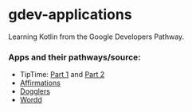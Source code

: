 # gdev-applications
Learning Kotlin from the Google Developers Pathway.

### Apps and their pathways/source:
- TipTime: [Part 1](https://developer.android.com/courses/pathways/android-basics-kotlin-unit-2-pathway-1) and [Part 2](https://developer.android.com/courses/pathways/android-basics-kotlin-unit-2-pathway-2)
- [Affirmations](https://developer.android.com/courses/pathways/android-basics-kotlin-unit-2-pathway-3)
- [Dogglers](https://github.com/google-developer-training/android-basics-kotlin-dogglers-app/tree/main)
- [Wordd](https://developer.android.com/courses/pathways/android-basics-kotlin-unit-3-pathway-1#codelab-https://developer.android.com/codelabs/basic-android-kotlin-training-activities-intents)
